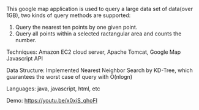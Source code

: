 This google map application is used to query a large data set of data(over 1GB), two kinds of query methods are supported:

1. Query the nearest ten points by one given point.
2. Query all points within a selected ractangular area and counts the number.

Techniques: Amazon EC2 cloud server, Apache Tomcat, Google Map Javascript API 

Data Structure: Implemented Nearest Neighbor Search by KD-Tree, which guarantees the worst case of query with O(nlogn)

Languages: java, javascript, html, etc

Demo: https://youtu.be/x0xiS_qhoFI 
